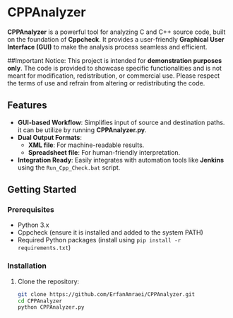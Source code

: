 # CPPAnalyzer  

**CPPAnalyzer** is a powerful tool for analyzing C and C++ source code, built on the foundation of **Cppcheck**. It provides a user-friendly **Graphical User Interface (GUI)** to make the analysis process seamless and efficient.  

##Important Notice:
This project is intended for **demonstration purposes only**. The code is provided to showcase specific functionalities and is not meant for modification, redistribution, or commercial use. Please respect the terms of use and refrain from altering or redistributing the code.

## Features  
- **GUI-based Workflow**: Simplifies input of source and destination paths. it can be utilize by running **CPPAnalyzer.py**.
- **Dual Output Formats**:  
  - **XML file**: For machine-readable results.  
  - **Spreadsheet file**: For human-friendly interpretation.  
- **Integration Ready**: Easily integrates with automation tools like **Jenkins** using the `Run_Cpp_Check.bat` script.  

## Getting Started  

### Prerequisites  
- Python 3.x  
- Cppcheck (ensure it is installed and added to the system PATH)  
- Required Python packages (install using `pip install -r requirements.txt`)  

### Installation  
1. Clone the repository:  
   ```bash  
   git clone https://github.com/ErfanAmraei/CPPAnalyzer.git  
   cd CPPAnalyzer
   python CPPAnalyzer.py
